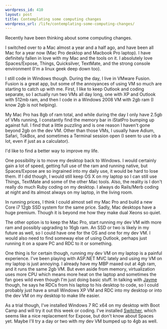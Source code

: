 ```yaml
--- 
wordpress_id: 410
layout: post
title: Contemplating some computing changes
wordpress_url: /life/contemplating-some-computing-changes/
---
```


<p>Recently have been thinking about some computing changes.</p>

<p>I switched over to a Mac almost a year and a half ago, and have been all Mac for a year now (Mac Pro desktop and Macbook Pro laptop).  I have definitely fallen in love with my Mac and the tools on it.  I absolutely love Spaces/Expose, Things, Quicksilver, TextMate, and the strong console environment (I'm a linux geek deep down too).</p>

<p>I still code in Windows though.  During the day, I live in VMware Fusion.  Fusion is a great app, but some of the annoyances of using VM so much are starting to catch up with me.  First, I like to keep Outlook and coding separate, so I actually run two VMs all day long, one with XP and Outlook with 512mb ram, and then I code in a Windows 2008 VM with 2gb ram (I know 2gb is not helping).</p>

<p>My Mac Pro has 8gb of ram total, and while during the day I only have 2.5gb of VMs running, I constantly find the memory bar in iStatPro bumping up against full.  I find that a little puzzling and is one reason I haven't gone beyond 2gb on the dev VM.  Other than those VMs, I usually have Adium, Safari, TokBox, and sometimes a Terminal session open (I seem to use irb a lot, even if just as a calculator).</p>

<p>I'd like to find a better way to improve my life.</p>

<p>One possibility is to move my desktop back to Windows.  I would certainly gain a lot of speed, getting full use of the ram and running native, but Spaces/Expose are so ingrained into my daily use, it would be hard to lose them.  If I did though, I would still keep OS X on my laptop so I can still use Things, TextMate and some of the other Mac tools.  Also, the reality is I don't really do much Ruby coding on my desktop.  I always do Rails/Merb coding at night and its almost always on my laptop, in the living room.</p>

<p>In running prices, I think I could almost sell my Mac Pro and build a new Core i7 12gb SSD system for the same price.  Sadly, Mac desktops have a huge premium.  Though it is beyond me how they make dual Xeons so quiet.</p>

<p>The other option is to keep the Mac Pro, start running my dev VM with more ram and possibly upgrading to 16gb ram.  An SSD or two is likely in my future as well, so I could have one for the OS and one for my dev VM.  I would also need to find someway else of using Outlook, perhaps just running it on a spare PC and RDC to it or something.</p>

<p>One thing is for certain though, running my dev VM on my laptop is a painful experience.  I've been playing with ASP.NET MVC lately and using my VM on my laptop is just annoying.  I already have my MBP maxed out at 4gb ram, and it runs the same 2gb VM.  But even aside from memory, virtualization uses more CPU which means more heat on the laptop and sometimes the fan goes wild even though I'm just doing basic stuff.  In talking with <a href="http://twitter.com/jaymed">Jayme</a> though, he says he RDCs from his laptop to his desktop to code, so I could probably just have a small Windows XP VM and RDC into my desktop or into the dev VM on my desktop to make life easier.</p>

<p>As a trial though, I've installed Windows 7 RC x64 on my desktop with Boot Camp and will try it out this week or coding.  I've installed <a href="http://insentient.net/">Switcher</a>, which seems like a nice replacement for Expose, but don't know about Spaces yet.  Maybe I'll try a day or two with my dev VM bumped up to 4gb as well.</p>
         
